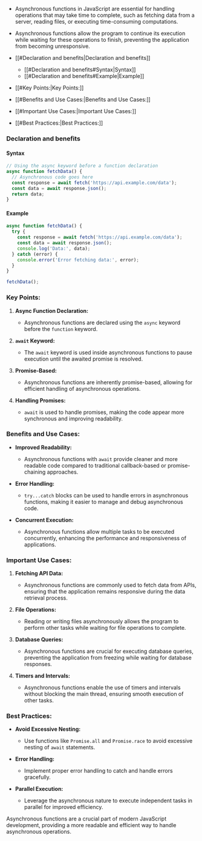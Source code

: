 - Asynchronous functions in JavaScript are essential for handling operations that may take time to complete, such as fetching data from a server, reading files, or executing time-consuming computations. 
- Asynchronous functions allow the program to continue its execution while waiting for these operations to finish, preventing the application from becoming unresponsive.

- [[#Declaration and benefits|Declaration and benefits]]
	- [[#Declaration and benefits#Syntax|Syntax]]
	- [[#Declaration and benefits#Example|Example]]
- [[#Key Points:|Key Points:]]
- [[#Benefits and Use Cases:|Benefits and Use Cases:]]
- [[#Important Use Cases:|Important Use Cases:]]
- [[#Best Practices:|Best Practices:]]
### Declaration and benefits
#### Syntax

```javascript
// Using the async keyword before a function declaration
async function fetchData() {
  // Asynchronous code goes here
  const response = await fetch('https://api.example.com/data');
  const data = await response.json();
  return data;
}
```
#### Example

```javascript
async function fetchData() {
  try {
    const response = await fetch('https://api.example.com/data');
    const data = await response.json();
    console.log('Data:', data);
  } catch (error) {
    console.error('Error fetching data:', error);
  }
}

fetchData();
```
### Key Points:

1. **Async Function Declaration:**
   - Asynchronous functions are declared using the `async` keyword before the `function` keyword.

2. **`await` Keyword:**
   - The `await` keyword is used inside asynchronous functions to pause execution until the awaited promise is resolved.

3. **Promise-Based:**
   - Asynchronous functions are inherently promise-based, allowing for efficient handling of asynchronous operations.

4. **Handling Promises:**
   - `await` is used to handle promises, making the code appear more synchronous and improving readability.
### Benefits and Use Cases:

- **Improved Readability:**
  - Asynchronous functions with `await` provide cleaner and more readable code compared to traditional callback-based or promise-chaining approaches.

- **Error Handling:**
  - `try...catch` blocks can be used to handle errors in asynchronous functions, making it easier to manage and debug asynchronous code.

- **Concurrent Execution:**
  - Asynchronous functions allow multiple tasks to be executed concurrently, enhancing the performance and responsiveness of applications.

### Important Use Cases:

1. **Fetching API Data:**
   - Asynchronous functions are commonly used to fetch data from APIs, ensuring that the application remains responsive during the data retrieval process.

2. **File Operations:**
   - Reading or writing files asynchronously allows the program to perform other tasks while waiting for file operations to complete.

3. **Database Queries:**
   - Asynchronous functions are crucial for executing database queries, preventing the application from freezing while waiting for database responses.

4. **Timers and Intervals:**
   - Asynchronous functions enable the use of timers and intervals without blocking the main thread, ensuring smooth execution of other tasks.

### Best Practices:

- **Avoid Excessive Nesting:**
  - Use functions like `Promise.all` and `Promise.race` to avoid excessive nesting of `await` statements.

- **Error Handling:**
  - Implement proper error handling to catch and handle errors gracefully.

- **Parallel Execution:**
  - Leverage the asynchronous nature to execute independent tasks in parallel for improved efficiency.

Asynchronous functions are a crucial part of modern JavaScript development, providing a more readable and efficient way to handle asynchronous operations.
